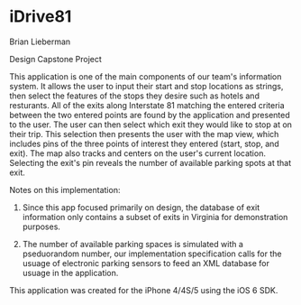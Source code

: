iDrive81
========
Brian Lieberman

Design Capstone Project

This application is one of the main components of our team's information system.  It allows the user to input their start and
stop locations as strings, then select the features of the stops they desire such as hotels and resturants. 
All of the exits along Interstate 81 matching the entered criteria between the two entered points are found by the application
and presented to the user.  The user can then select which exit they would like to stop at on their trip.  This selection 
then presents the user with the map view, which includes pins of the three points of interest they entered (start, stop, and exit).
The map also tracks and centers on the user's current location.  Selecting the exit's pin reveals the number of available parking spots 
at that exit.

Notes on this implementation:

1. Since this app focused primarily on design, the database of exit information only contains a subset of exits in Virginia for
demonstration purposes.  

2. The number of available parking spaces is simulated with a pseduorandom number, our implementation specification calls for the usuage of 
electronic parking sensors to feed an XML database for usuage in the application.



This application was created for the iPhone 4/4S/5 using the iOS 6 SDK.  

